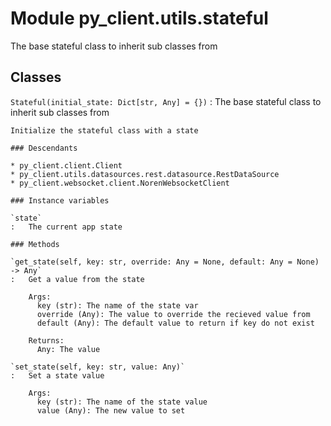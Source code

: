 Module py_client.utils.stateful
===============================
The base stateful class to inherit sub classes from

Classes
-------

`Stateful(initial_state: Dict[str, Any] = {})`
:   The base stateful class to inherit sub classes from
    
    Initialize the stateful class with a state

    ### Descendants

    * py_client.client.Client
    * py_client.utils.datasources.rest.datasource.RestDataSource
    * py_client.websocket.client.NorenWebsocketClient

    ### Instance variables

    `state`
    :   The current app state

    ### Methods

    `get_state(self, key: str, override: Any = None, default: Any = None) ‑> Any`
    :   Get a value from the state
        
        Args:
          key (str): The name of the state var
          override (Any): The value to override the recieved value from
          default (Any): The default value to return if key do not exist
        
        Returns:
          Any: The value

    `set_state(self, key: str, value: Any)`
    :   Set a state value
        
        Args:
          key (str): The name of the state value
          value (Any): The new value to set